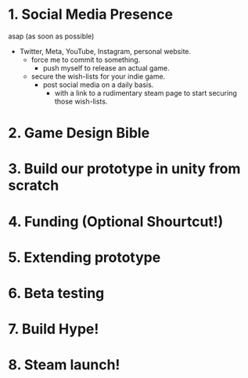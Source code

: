 # 1. Social Media Presence
asap (as soon as possible)
- Twitter, Meta, YouTube, Instagram, personal website.
	- force me to commit to something.
		- push myself to release an actual game.
	- secure the wish-lists for your indie game.
		- post social media on a daily basis.
			- with a link to a rudimentary steam page to start securing those wish-lists.
# 2. Game Design Bible
# 3. Build our prototype in unity from scratch
# 4. Funding (Optional Shourtcut!)
# 5. Extending prototype
# 6. Beta testing
# 7. Build Hype!
# 8. Steam launch!
